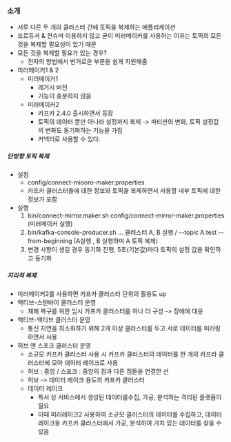 ### 소개
* 서루 다른 두 개의 클러스터 간에 토픽을 복제하는 애플리케이션
* 프로듀서 & 컨슈머 이용하지 않고 굳이 미러메이커를 사용하는 이유는 토픽의 모든 것을 복제할 필요성이 있기 때문
* 모든 것을 복제할 필요가 있는 경우?
  * 전자의 방법에서 번거로운 부분을 쉽게 지원해줌
* 미러메이커1 & 2
  * 미러메이커1  
    * 레거시 버전
    * 기능이 충분하지 않음
  * 미러메이커2
    * 카프카 2.4.0 출시하면서 등장
    * 토픽의 데이터 뿐만 아니라 설정까지 복제 -> 파티션의 변화, 토픽 설정값의 변화도 동기화하는 기능을 가짐
    * 커넥터로 사용할 수 있다.
  
##### 단방향 토픽 복제
* 설정
  * config/connect-miooro-maker.properties 
  * 카프카 클러스터들에 대한 정보와 토픽을 복제하면서 사용할 내부 토픽에 대한 정보가 포함
* 실행
  1. bin/connect-mirror.maker.sh config/connect-mirror-maker.properties (미러메이커 실행)
  2. bin/kafka-console-producer.sh ... 클러스터 A, B 실행 / --topic A.test --from-beginning (A실행 , B 실행하며 A 토픽 복제)
  3. 변경 사항이 생길 경우 동기화 진행, 5초(기본값)마다 토픽의 설정 값을 확인하고 동기화

##### 지리적 복제
* 미러메이커2를 사용하면 카프카 클러스터 단위의 활용도 up
* 액티브-스탠바이 클러스터 운영
  * 재해 복구를 위한 임시 카프카 클러스터를 하나 더 구성 -> 장애에 대응
* 액티브-액티브 클러스터 운영
  * 통신 지연을 최소화하기 위해 2개 이상 클러스터를 두고 서로 데이터를 미러링하면서 사용
* 허브 앤 스포크 클러스터 운영
  * 소규모 카프카 클러스터 사용 시 카프카 클러스터의 데이터를 한 개의 카프라 클러스터에 모아 데이터 레이크로 사용 
  * 허브 : 중앙 / 스포크 : 중앙의 점과 다른 점들을 연결한 선
  * 허브 -> 데이터 레이크 용도의 카프카 클러스터
  * 데이터 레이크
    * 특서 상 서비스에서 생성된 데이터를수집, 가공, 분석하는 격리된 플랫폼이 필요
    * 이때 미러레이크2 사용하여 소규모 클러스터의 데이터를 수집하고, 데이터 레이크용 카프카 클러스터에서 가공, 분석하여 가치 있는 데이터를 찾을 수 있음